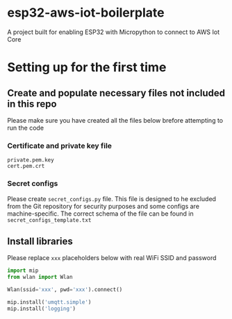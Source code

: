 # esp32-aws-iot-boilerplate
A project built for enabling ESP32 with Micropython to connect to AWS Iot Core

# Setting up for the first time

## Create and populate necessary files not included in this repo
Please make sure you have created all the files below brefore attempting to run the code

### Certificate and private key file
```
private.pem.key
cert.pem.crt
```

### Secret configs
Please create `secret_configs.py` file.
This file is designed to he excluded from the Git repository for security purposes and some configs are machine-specific.
The correct schema of the file can be found in `secret_configs_template.txt`

## Install libraries
Please replace `xxx` placeholders below with real WiFi SSID and password
```python
import mip
from wlan import Wlan

Wlan(ssid='xxx', pwd='xxx').connect()

mip.install('umqtt.simple')
mip.install('logging')
```
